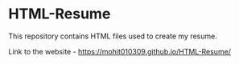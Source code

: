 # HTML-Resume
This repository contains HTML files used to create my resume.

Link to the website - https://mohit010309.github.io/HTML-Resume/
